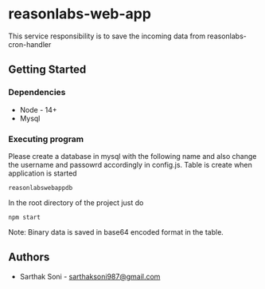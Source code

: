 # reasonlabs-web-app

This service responsibility is to save the incoming data from reasonlabs-cron-handler

## Getting Started

### Dependencies

* Node - 14+
* Mysql

### Executing program

Please create a database in mysql with the following name and also change the username and passowrd accordingly in config.js. Table is create when application is started

```
reasonlabswebappdb
```

In the root directory of the project just do

```
npm start
```

Note: Binary data is saved in base64 encoded format in the table.

## Authors
* Sarthak Soni - sarthaksoni987@gmail.com